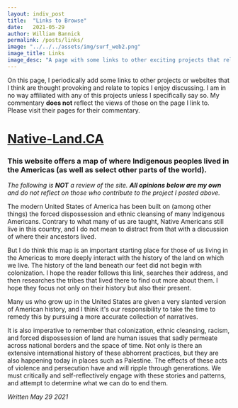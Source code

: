 ```yaml
---
layout: indiv_post
title:  "Links to Browse"
date:   2021-05-29
author: William Bannick
permalink: /posts/links/
image: "../../../assets/img/surf_web2.png"
image_title: Links
image_desc: "A page with some links to other exciting projects that relate to the topics I like to talk about."
---
```


On this page, I periodically add some links to other projects or websites that I think are thought provoking and relate to topics I enjoy discussing. I am in no way affiliated with any of this projects unless I specifically say so. My commentary <b>does not</b> reflect the views of those on the page I link to. Please visit their pages for their commentary.

# <a href= "https://native-land.ca/">Native-Land.CA</a>
### This website offers a map of where Indigenous peoples lived in the Americas (as well as select other parts of the world).
<i>The following is <b>NOT</b> a review of the site. <b>All opinions below are my own</b> and do not reflect on those who contribute to the project I posted above.</i>

The modern United States of America has been built on (among other things) the forced dispossession and ethnic cleansing of many Indigenous Americans. Contrary to what many of us are taught, Native Americans still live in this country, and I do not mean to distract from that with a discussion of where their ancestors lived. 

But I do think this map is an important starting place for those of us living in the Americas to more deeply interact with the history of the land on which we live. The history of the land beneath our feet did not begin with colonization. I hope the reader follows this link, searches their address, and then researches the tribes that lived there to find out more about them. I hope they focus not only on their history but also their present.

Many us who grow up in the United States are given a very slanted version of American history, and I think it's our responsibility to take the time to remedy this by pursuing a more accurate collection of narratives.

It is also imperative to remember that colonization, ethnic cleansing, racism, and forced dispossession of land are human issues that sadly permeate across national borders and the space of time. Not only is there an extensive international history of these abhorrent practices, but they are also happening today in places such as Palestine. The effects of these acts of violence and persecution have and will ripple through generations. We must critically and self-reflectively engage with these stories and patterns, and attempt to determine what we can do to end them.

<i>Written May 29 2021</i>
 